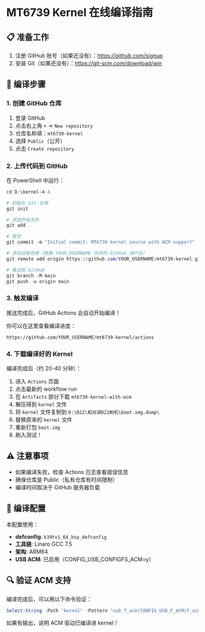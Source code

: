 # MT6739 Kernel 在线编译指南

## 📋 准备工作

1. 注册 GitHub 账号（如果还没有）：https://github.com/signup
2. 安装 Git（如果还没有）：https://git-scm.com/download/win

## 🚀 编译步骤

### 1. 创建 GitHub 仓库

1. 登录 GitHub
2. 点击右上角 `+` → `New repository`
3. 仓库名称填：`mt6739-kernel`
4. 选择 `Public`（公开）
5. 点击 `Create repository`

### 2. 上传代码到 GitHub

在 PowerShell 中运行：

```powershell
cd D:\kernel-4.4

# 初始化 Git 仓库
git init

# 添加所有文件
git add .

# 提交
git commit -m "Initial commit: MT6739 kernel source with ACM support"

# 添加远程仓库（替换 YOUR_USERNAME 为你的 GitHub 用户名）
git remote add origin https://github.com/YOUR_USERNAME/mt6739-kernel.git

# 推送到 GitHub
git branch -M main
git push -u origin main
```

### 3. 触发编译

推送完成后，GitHub Actions 会自动开始编译！

你可以在这里查看编译进度：
```
https://github.com/YOUR_USERNAME/mt6739-kernel/actions
```

### 4. 下载编译好的 Kernel

编译完成后（约 20-40 分钟）：

1. 进入 `Actions` 页面
2. 点击最新的 workflow run
3. 在 `Artifacts` 部分下载 `mt6739-kernel-with-acm`
4. 解压得到 `kernel` 文件
5. 将 `kernel` 文件复制到 `D:\D22\和对讲D22刷机\boot.img.dump\`
6. 替换原来的 `kernel` 文件
7. 重新打包 `boot.img`
8. 刷入测试！

## ⚠️ 注意事项

- 如果编译失败，检查 Actions 日志查看错误信息
- 确保仓库是 Public（私有仓库有时间限制）
- 编译时间取决于 GitHub 服务器负载

## 🎯 编译配置

本配置使用：
- **defconfig**: `k39tv1_64_bsp_defconfig`
- **工具链**: Linaro GCC 7.5
- **架构**: ARM64
- **USB ACM**: 已启用（CONFIG_USB_CONFIGFS_ACM=y）

## 🔍 验证 ACM 支持

编译完成后，可以用以下命令验证：

```powershell
Select-String -Path "kernel" -Pattern "usb_f_acm|CONFIG_USB_F_ACM|f_acm"
```

如果有输出，说明 ACM 驱动已编译进 kernel！


